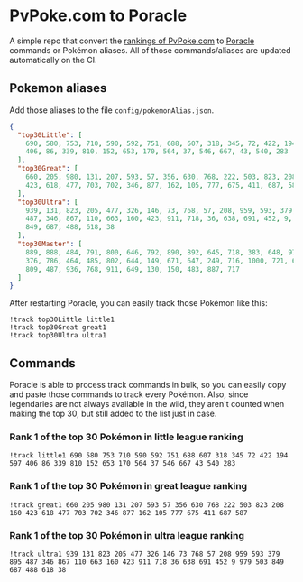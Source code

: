 # PvPoke.com to Poracle
A simple repo that convert the [rankings of PvPoke.com](https://pvpoke.com/rankings/) to [Poracle](https://github.com/KartulUdus/PoracleJS) commands or Pokémon aliases. 
All of those commands/aliases are updated automatically on the CI.

## Pokemon aliases
Add those aliases to the file `config/pokemonAlias.json`. 

<!-- aliases-start -->
```json
{
  "top30Little": [
    690, 580, 753, 710, 590, 592, 751, 688, 607, 318, 345, 72, 422, 194, 597,
    406, 86, 339, 810, 152, 653, 170, 564, 37, 546, 667, 43, 540, 283
  ],
  "top30Great": [
    660, 205, 980, 131, 207, 593, 57, 356, 630, 768, 222, 503, 823, 208, 160,
    423, 618, 477, 703, 702, 346, 877, 162, 105, 777, 675, 411, 687, 587
  ],
  "top30Ultra": [
    939, 131, 823, 205, 477, 326, 146, 73, 768, 57, 208, 959, 593, 379, 895,
    487, 346, 867, 110, 663, 160, 423, 911, 718, 36, 638, 691, 452, 9, 979, 503,
    849, 687, 488, 618, 38
  ],
  "top30Master": [
    889, 888, 484, 791, 800, 646, 792, 890, 892, 645, 718, 383, 648, 979, 250,
    376, 786, 464, 485, 802, 644, 149, 671, 647, 249, 716, 1000, 721, 643, 787,
    809, 487, 936, 768, 911, 649, 130, 150, 483, 887, 717
  ]
}
```
<!-- aliases-end -->

After restarting Poracle, you can easily track those Pokémon like this:
```shell
!track top30Little little1
!track top30Great great1
!track top30Ultra ultra1
```

## Commands
Poracle is able to process track commands in bulk, so you can easily copy and paste those commands to track every Pokémon. 
Also, since legendaries are not always available in the wild, they aren't counted when making the top 30, but still added to the list just in case.

### Rank 1 of the top 30 Pokémon in little league ranking
<!-- top30little-start -->
```
!track little1 690 580 753 710 590 592 751 688 607 318 345 72 422 194 597 406 86 339 810 152 653 170 564 37 546 667 43 540 283
```
<!-- top30little-end -->

### Rank 1 of the top 30 Pokémon in great league ranking
<!-- top30great-start -->
```
!track great1 660 205 980 131 207 593 57 356 630 768 222 503 823 208 160 423 618 477 703 702 346 877 162 105 777 675 411 687 587
```
<!-- top30great-end -->

### Rank 1 of the top 30 Pokémon in ultra league ranking
<!-- top30ultra-start -->
```
!track ultra1 939 131 823 205 477 326 146 73 768 57 208 959 593 379 895 487 346 867 110 663 160 423 911 718 36 638 691 452 9 979 503 849 687 488 618 38
```
<!-- top30ultra-end -->
